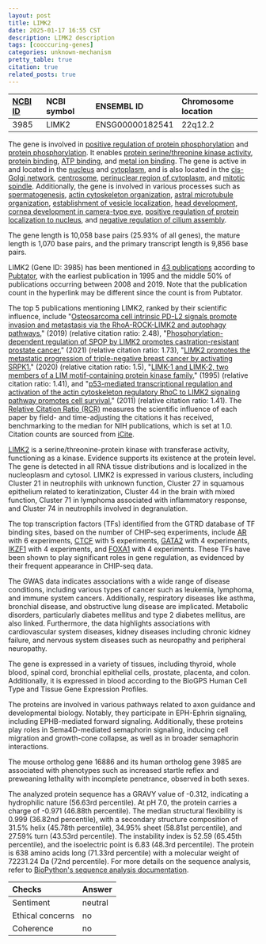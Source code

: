 ```yaml
---
layout: post
title: LIMK2
date: 2025-01-17 16:55 CST
description: LIMK2 description
tags: [cooccuring-genes]
categories: unknown-mechanism
pretty_table: true
citation: true
related_posts: true
---
```




| [NCBI ID](https://www.ncbi.nlm.nih.gov/gene/3985) | NCBI symbol | ENSEMBL ID | Chromosome location |
| :-------- | :------- | :-------- | :------- |
| 3985  | LIMK2 | ENSG00000182541 | 22q12.2 |



The gene is involved in [positive regulation of protein phosphorylation](https://amigo.geneontology.org/amigo/term/GO:0001934) and [protein phosphorylation](https://amigo.geneontology.org/amigo/term/GO:0006468). It enables [protein serine/threonine kinase activity](https://amigo.geneontology.org/amigo/term/GO:0004674), [protein binding](https://amigo.geneontology.org/amigo/term/GO:0005515), [ATP binding](https://amigo.geneontology.org/amigo/term/GO:0005524), and [metal ion binding](https://amigo.geneontology.org/amigo/term/GO:0046872). The gene is active in and located in the [nucleus](https://amigo.geneontology.org/amigo/term/GO:0005634) and [cytoplasm](https://amigo.geneontology.org/amigo/term/GO:0005737), and is also located in the [cis-Golgi network](https://amigo.geneontology.org/amigo/term/GO:0005801), [centrosome](https://amigo.geneontology.org/amigo/term/GO:0005813), [perinuclear region of cytoplasm](https://amigo.geneontology.org/amigo/term/GO:0048471), and [mitotic spindle](https://amigo.geneontology.org/amigo/term/GO:0072686). Additionally, the gene is involved in various processes such as [spermatogenesis](https://amigo.geneontology.org/amigo/term/GO:0007283), [actin cytoskeleton organization](https://amigo.geneontology.org/amigo/term/GO:0030036), [astral microtubule organization](https://amigo.geneontology.org/amigo/term/GO:0030953), [establishment of vesicle localization](https://amigo.geneontology.org/amigo/term/GO:0051650), [head development](https://amigo.geneontology.org/amigo/term/GO:0060322), [cornea development in camera-type eye](https://amigo.geneontology.org/amigo/term/GO:0061303), [positive regulation of protein localization to nucleus](https://amigo.geneontology.org/amigo/term/GO:1900182), and [negative regulation of cilium assembly](https://amigo.geneontology.org/amigo/term/GO:1902018).


The gene length is 10,058 base pairs (25.93% of all genes), the mature length is 1,070 base pairs, and the primary transcript length is 9,856 base pairs.


LIMK2 (Gene ID: 3985) has been mentioned in [43 publications](https://pubmed.ncbi.nlm.nih.gov/?term=%22LIMK2%22) according to [Pubtator](https://academic.oup.com/nar/article/47/W1/W587/5494727), with the earliest publication in 1995 and the middle 50% of publications occurring between 2008 and 2019. Note that the publication count in the hyperlink may be different since the count is from Pubtator.


The top 5 publications mentioning LIMK2, ranked by their scientific influence, include "[Osteosarcoma cell intrinsic PD-L2 signals promote invasion and metastasis via the RhoA-ROCK-LIMK2 and autophagy pathways.](https://pubmed.ncbi.nlm.nih.gov/30886151)" (2019) (relative citation ratio: 2.48), "[Phosphorylation-dependent regulation of SPOP by LIMK2 promotes castration-resistant prostate cancer.](https://pubmed.ncbi.nlm.nih.gov/33311589)" (2021) (relative citation ratio: 1.73), "[LIMK2 promotes the metastatic progression of triple-negative breast cancer by activating SRPK1.](https://pubmed.ncbi.nlm.nih.gov/32859889)" (2020) (relative citation ratio: 1.5), "[LIMK-1 and LIMK-2, two members of a LIM motif-containing protein kinase family.](https://pubmed.ncbi.nlm.nih.gov/7651734)" (1995) (relative citation ratio: 1.41), and "[p53-mediated transcriptional regulation and activation of the actin cytoskeleton regulatory RhoC to LIMK2 signaling pathway promotes cell survival.](https://pubmed.ncbi.nlm.nih.gov/21079653)" (2011) (relative citation ratio: 1.41). The [Relative Citation Ratio (RCR)](https://journals.plos.org/plosbiology/article?id=10.1371/journal.pbio.1002541) measures the scientific influence of each paper by field- and time-adjusting the citations it has received, benchmarking to the median for NIH publications, which is set at 1.0. Citation counts are sourced from [iCite](https://icite.od.nih.gov).


[LIMK2](https://www.proteinatlas.org/ENSG00000182541-LIMK2) is a serine/threonine-protein kinase with transferase activity, functioning as a kinase. Evidence supports its existence at the protein level. The gene is detected in all RNA tissue distributions and is localized in the nucleoplasm and cytosol. LIMK2 is expressed in various clusters, including Cluster 21 in neutrophils with unknown function, Cluster 27 in squamous epithelium related to keratinization, Cluster 44 in the brain with mixed function, Cluster 71 in lymphoma associated with inflammatory response, and Cluster 74 in neutrophils involved in degranulation.


The top transcription factors (TFs) identified from the GTRD database of TF binding sites, based on the number of CHIP-seq experiments, include [AR](https://www.ncbi.nlm.nih.gov/gene/367) with 6 experiments, [CTCF](https://www.ncbi.nlm.nih.gov/gene/10664) with 5 experiments, [GATA2](https://www.ncbi.nlm.nih.gov/gene/2624) with 4 experiments, [IKZF1](https://www.ncbi.nlm.nih.gov/gene/10320) with 4 experiments, and [FOXA1](https://www.ncbi.nlm.nih.gov/gene/3169) with 4 experiments. These TFs have been shown to play significant roles in gene regulation, as evidenced by their frequent appearance in CHIP-seq data.



The GWAS data indicates associations with a wide range of disease conditions, including various types of cancer such as leukemia, lymphoma, and immune system cancers. Additionally, respiratory diseases like asthma, bronchial disease, and obstructive lung disease are implicated. Metabolic disorders, particularly diabetes mellitus and type 2 diabetes mellitus, are also linked. Furthermore, the data highlights associations with cardiovascular system diseases, kidney diseases including chronic kidney failure, and nervous system diseases such as neuropathy and peripheral neuropathy.



The gene is expressed in a variety of tissues, including thyroid, whole blood, spinal cord, bronchial epithelial cells, prostate, placenta, and colon. Additionally, it is expressed in blood according to the BioGPS Human Cell Type and Tissue Gene Expression Profiles.


The proteins are involved in various pathways related to axon guidance and developmental biology. Notably, they participate in EPH-Ephrin signaling, including EPHB-mediated forward signaling. Additionally, these proteins play roles in Sema4D-mediated semaphorin signaling, inducing cell migration and growth-cone collapse, as well as in broader semaphorin interactions.


The mouse ortholog gene 16886 and its human ortholog gene 3985 are associated with phenotypes such as increased startle reflex and preweaning lethality with incomplete penetrance, observed in both sexes.


The analyzed protein sequence has a GRAVY value of -0.312, indicating a hydrophilic nature (56.63rd percentile). At pH 7.0, the protein carries a charge of -0.971 (46.88th percentile). The median structural flexibility is 0.999 (36.82nd percentile), with a secondary structure composition of 31.5% helix (45.78th percentile), 34.95% sheet (58.81st percentile), and 27.59% turn (43.53rd percentile). The instability index is 52.59 (65.45th percentile), and the isoelectric point is 6.83 (48.3rd percentile). The protein is 638 amino acids long (71.33rd percentile) with a molecular weight of 72231.24 Da (72nd percentile). For more details on the sequence analysis, refer to [BioPython's sequence analysis documentation](https://biopython.org/docs/1.75/api/Bio.SeqUtils.ProtParam.html).





| Checks    | Answer |
| :-------- | :------- |
| Sentiment  | neutral   |
| Ethical concerns | no     |
| Coherence    | no    |